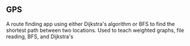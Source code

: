 ## GPS

A route finding app using either Dijkstra's algorithm or BFS to find the shortest path between two locations. Used to teach weighted graphs, file reading, BFS, and Dijkstra's
